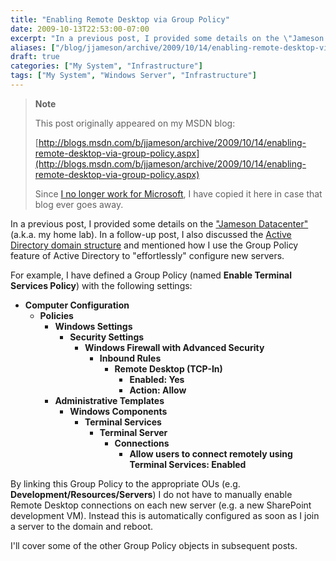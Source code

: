 ```yaml
---
title: "Enabling Remote Desktop via Group Policy"
date: 2009-10-13T22:53:00-07:00
excerpt: "In a previous post, I provided some details on the \"Jameson Datacenter\" (a.k.a. my home lab). In a follow-up post, I also discussed the Active Directory domain structure and mentioned how I use the Group Policy feature of Active Directory to \"effortlessly..."
aliases: ["/blog/jjameson/archive/2009/10/14/enabling-remote-desktop-via-group-policy.aspx"]
draft: true
categories: ["My System", "Infrastructure"]
tags: ["My System", "Windows Server", "Infrastructure"]
---
```


> **Note**
>
> This post originally appeared on my MSDN blog:
>
> [http://blogs.msdn.com/b/jjameson/archive/2009/10/14/enabling-remote-desktop-via-group-policy.aspx](http://blogs.msdn.com/b/jjameson/archive/2009/10/14/enabling-remote-desktop-via-group-policy.aspx)
>
> Since [I no longer work for Microsoft](/blog/jjameson/2011/09/02/last-day-with-microsoft), I have copied it here in case that blog ever goes away.

In a previous post, I provided some details on the ["Jameson Datacenter"](/blog/jjameson/2009/09/14/the-jameson-datacenter) (a.k.a. my home lab). In a follow-up post, I also discussed the [Active Directory domain structure](/blog/jjameson/2009/10/02/active-directory-domain-structure-in-the-jameson-datacenter) and mentioned how I use the Group Policy feature of Active Directory to "effortlessly" configure new servers.

For example, I have defined a Group Policy (named **Enable Terminal Services Policy**) with the following settings:

- **Computer Configuration**
  - **Policies**
    - **Windows Settings**
      - **Security Settings**
        - **Windows Firewall with Advanced Security**
          - **Inbound Rules**
            - **Remote Desktop (TCP-In)**
              - **Enabled: Yes**
              - **Action: Allow**
    - **Administrative Templates**
      - **Windows Components**
        - **Terminal Services**
          - **Terminal Server**
            - **Connections**
              - **Allow users to connect remotely using Terminal Services: Enabled**

By linking this Group Policy to the appropriate OUs (e.g. **Development/Resources/Servers**) I do not have to manually enable Remote Desktop connections on each new server (e.g. a new SharePoint development VM). Instead this is automatically configured as soon as I join a server to the domain and reboot.

I'll cover some of the other Group Policy objects in subsequent posts.

